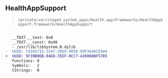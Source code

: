## HealthAppSupport

> `/private/var/staged_system_apps/Health.app/Frameworks/HealthAppSupport.framework/HealthAppSupport`

```diff

   __TEXT.__text: 0x0
   __TEXT.__const: 0x40
   - /usr/lib/libSystem.B.dylib
-  UUID: C9345715-1547-39E9-905D-99F3646CE944
+  UUID: 5F39B0EB-94E8-35EF-8CC7-42606DBF5785
   Functions: 0
   Symbols:   2
   CStrings:  0

```
